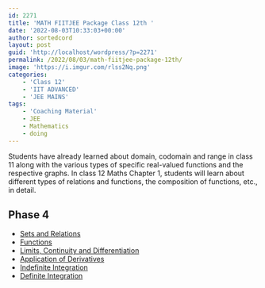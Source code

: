 ```yaml
---
id: 2271
title: 'MATH FIITJEE Package Class 12th '
date: '2022-08-03T10:33:03+00:00'
author: sortedcord
layout: post
guid: 'http://localhost/wordpress/?p=2271'
permalink: /2022/08/03/math-fiitjee-package-12th/
image: 'https://i.imgur.com/rlss2Nq.png'
categories:
    - 'Class 12'
    - 'IIT ADVANCED'
    - 'JEE MAINS'
tags:
    - 'Coaching Material'
    - JEE
    - Mathematics
    - doing
---
```


 Students have already learned about domain, codomain and range in class 11 along with the various types of specific real-valued functions and the respective graphs. In class 12 Maths Chapter 1, students will learn about different types of relations and functions, the composition of functions, etc., in detail.

## Phase 4

- [Sets and Relations](https://drive.google.com/uc?export=download&id=10tSRasyEXxmnjLCefd1x9zlYTtGGsvYO)
- [Functions](https://drive.google.com/uc?export=download&id=1NR5R7xGxqEZKIj4u3obOGArubMw9xQf3)
- [Limits, Continuity and Differentiation]()
- [Application of Derivatives]()
- [Indefinite Integration]()
- [Definite Integration]()